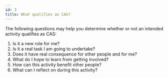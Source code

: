 ```yaml
---
id: 3
title: What qualifies as CAS?
---
```


The following questions may help you determine whether or not an intended activity qualifies as CAS:
 
1. Is it a new role for me?
2. Is it a real task I am going to undertake?
3. Does it have real consequence for other people and for me?
4. What do I hope to learn from getting involved?
5. How can this activity benefit other people?
6. What can I reflect on during this activity?
